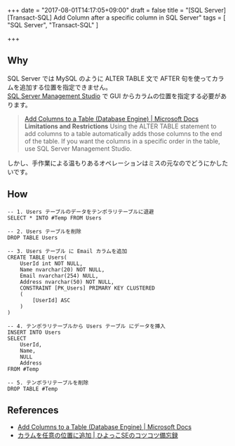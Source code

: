 +++
date = "2017-08-01T14:17:05+09:00"
draft = false
title = "[SQL Server][Transact-SQL] Add Column after a specific column in SQL Server"
tags = [
    "SQL Server",
    "Transact-SQL"
]

+++

## Why

SQL Server では MySQL のように ALTER TABLE 文で AFTER 句を使ってカラムを追加する位置を指定できません。<br>
[SQL Server Management Studio](https://docs.microsoft.com/en-US/sql/ssms/sql-server-management-studio-ssms) で GUI からカラムの位置を指定する必要があります。

> [Add Columns to a Table \(Database Engine\) \| Microsoft Docs](https://docs.microsoft.com/en-US/sql/relational-databases/tables/add-columns-to-a-table-database-engine)
> **Limitations and Restrictions**
> Using the ALTER TABLE statement to add columns to a table automatically adds those columns to the end of the table. If you want the columns in a specific order in the table, use SQL Server Management Studio.

しかし、手作業による温もりあるオペレーションはミスの元なのでどうにかしたいです。

## How

```
-- 1. Users テーブルのデータをテンポラリテーブルに退避
SELECT * INTO #Temp FROM Users

-- 2. Users テーブルを削除
DROP TABLE Users

-- 3. Users テーブル に Email カラムを追加
CREATE TABLE Users(
	UserId int NOT NULL,
	Name nvarchar(20) NOT NULL,
	Email nvarchar(254) NULL,
	Address nvarchar(50) NOT NULL,
	CONSTRAINT [PK_Users] PRIMARY KEY CLUSTERED
	(
		[UserId] ASC
	)
)

-- 4. テンポラリテーブルから Users テーブル にデータを挿入
INSERT INTO Users
SELECT
	UserId,
	Name,
	NULL
	Address
FROM #Temp

-- 5. テンポラリテーブルを削除
DROP TABLE #Temp
```

## References

- [Add Columns to a Table \(Database Engine\) \| Microsoft Docs](https://docs.microsoft.com/en-US/sql/relational-databases/tables/add-columns-to-a-table-database-engine)
- [カラムを任意の位置に追加 \| ひよっこSEのコツコツ備忘録](http://hiyokko-se.com/sqlserver_addcolumn)